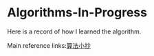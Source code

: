 # Algorithms-In-Progress

Here is a record of how I learned the algorithm.



Main reference links:[算法小抄](
https://labuladong.gitee.io/algo/)
